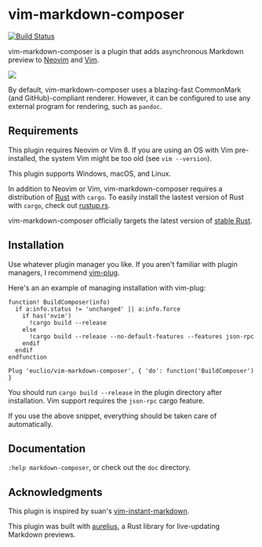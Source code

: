 # vim-markdown-composer

[![Build Status](https://travis-ci.org/euclio/vim-markdown-composer.svg)](https://travis-ci.org/euclio/vim-markdown-composer)

vim-markdown-composer is a plugin that adds asynchronous Markdown preview to
[Neovim] and [Vim].

![](https://i.imgur.com/ZtyjjRD.gif)

By default, vim-markdown-composer uses a blazing-fast CommonMark (and
GitHub)-compliant renderer. However, it can be configured to use any external
program for rendering, such as `pandoc`.

## Requirements

This plugin requires Neovim or Vim 8. If you are using an OS with Vim
pre-installed, the system Vim might be too old (see `vim --version`).

This plugin supports Windows, macOS, and Linux.

In addition to Neovim or Vim, vim-markdown-composer requires a distribution of
[Rust] with `cargo`. To easily install the lastest version of Rust with `cargo`,
check out [rustup.rs](https://www.rustup.rs/).

vim-markdown-composer officially targets the latest version of [stable Rust].

## Installation

Use whatever plugin manager you like. If you aren't familiar with plugin
managers, I recommend [vim-plug].

Here's an an example of managing installation with vim-plug:

```vim
function! BuildComposer(info)
  if a:info.status != 'unchanged' || a:info.force
    if has('nvim')
      !cargo build --release
    else
      !cargo build --release --no-default-features --features json-rpc
    endif
  endif
endfunction

Plug 'euclio/vim-markdown-composer', { 'do': function('BuildComposer') }
```

You should run `cargo build --release` in the plugin directory after
installation. Vim support requires the `json-rpc` cargo feature.

If you use the above snippet, everything should be taken care of automatically.

## Documentation

`:help markdown-composer`, or check out the `doc` directory.

## Acknowledgments

This plugin is inspired by suan's [vim-instant-markdown].

This plugin was built with [aurelius], a Rust library for live-updating Markdown
previews.

[Rust]: http://www.rust-lang.org/
[cargo]: https://crates.io/
[Neovim]: https://neovim.io/
[Vim]: http://www.vim.org
[vim-instant-markdown]: https://github.com/suan/vim-instant-markdown
[Neovim remote plugin]: https://neovim.io/doc/user/remote_plugin.html
[vim-plug]: https://github.com/junegunn/vim-plug
[msgpack-rpc]: https://github.com/msgpack-rpc/msgpack-rpc
[aurelius]: https://github.com/euclio/aurelius
[stable Rust]: https://www.rust-lang.org/downloads.html
